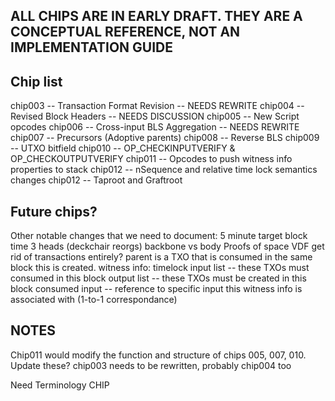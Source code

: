 ## ALL CHIPS ARE IN EARLY DRAFT. THEY ARE A CONCEPTUAL REFERENCE, NOT AN IMPLEMENTATION GUIDE

## Chip list

chip003 -- Transaction Format Revision      -- NEEDS REWRITE
chip004 -- Revised Block Headers            -- NEEDS DISCUSSION
chip005 -- New Script opcodes
chip006 -- Cross-input BLS Aggregation      -- NEEDS REWRITE
chip007 -- Precursors (Adoptive parents)
chip008 -- Reverse BLS
chip009 -- UTXO bitfield
chip010 -- OP_CHECKINPUTVERIFY & OP_CHECKOUTPUTVERIFY
chip011 -- Opcodes to push witness info properties to stack
chip012 -- nSequence and relative time lock semantics changes
chip012 -- Taproot and Graftroot

## Future chips?

Other notable changes that we need to document:
5 minute target block time
3 heads (deckchair reorgs)
    backbone vs body
Proofs of space
VDF
get rid of transactions entirely?
    parent is a TXO that is consumed in the same block this is created.
    witness info:
        timelock
        input list -- these TXOs must consumed in this block
        output list -- these TXOs must be created in this block
        consumed input -- reference to specific input this witness info is associated with (1-to-1 correspondance)

## NOTES

Chip011 would modify the function and structure of chips 005, 007, 010. Update these?
chip003 needs to be rewritten, probably chip004 too

Need Terminology CHIP
